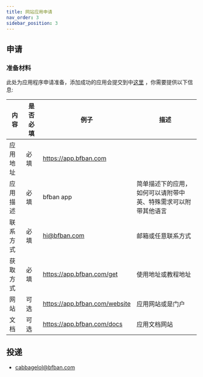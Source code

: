 ```yaml
---
title: 网站应用申请
nav_order: 3
sidebar_position: 3
---
```


## 申请

### 准备材料

此处为应用程序申请准备，添加成功的应用会提交到中[这里](https://bfban.com/app) ，你需要提供以下信息:

| 内容   | 是否必填 | 例子                            | 描述                              |
|------|------|-------------------------------|---------------------------------|
| 应用地址 | 必填   | https://app.bfban.com         |                                 |
| 应用描述 | 必填   | bfban app                     | 简单描述下的应用，如何可以请附带中英、特殊需求可以附带其他语言 |
| 联系方式 | 必填   | hi@bfban.com                  | 邮箱或任意联系方式                       |
| 获取方式 | 必填   | https://app.bfban.com/get     | 使用地址或教程地址                       |
| 网站   | 可选   | https://app.bfban.com/website | 应用网站或是门户                        |
| 文档   | 可选   | https://app.bfban.com/docs    | 应用文档网站                          |

## 投递

- cabbagelol@bfban.com
